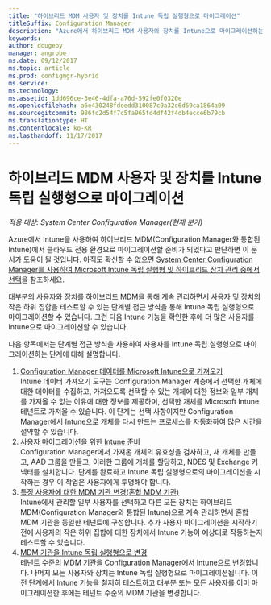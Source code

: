 ```yaml
---
title: "하이브리드 MDM 사용자 및 장치를 Intune 독립 실행형으로 마이그레이션"
titleSuffix: Configuration Manager
description: "Azure에서 하이브리드 MDM 사용자와 장치를 Intune으로 마이그레이션하는 방법을 알아봅니다."
keywords: 
author: dougeby
manager: angrobe
ms.date: 09/12/2017
ms.topic: article
ms.prod: configmgr-hybrid
ms.service: 
ms.technology: 
ms.assetid: 1dd696ce-3e46-4dfa-a76d-592fe0f0320e
ms.openlocfilehash: a6e430248fdeedd310087c9a32c6d69ca1864a09
ms.sourcegitcommit: 986fc2d54f7c5fa965fd4df42f4db4ecce6b79cb
ms.translationtype: HT
ms.contentlocale: ko-KR
ms.lasthandoff: 11/17/2017
---
```

# <a name="migrate-hybrid-mdm-users-and-devices-to-intune-standalone"></a>하이브리드 MDM 사용자 및 장치를 Intune 독립 실행형으로 마이그레이션

*적용 대상: System Center Configuration Manager(현재 분기)*    

Azure에서 Intune을 사용하여 하이브리드 MDM(Configuration Manager와 통합된 Intune)에서 클라우드 전용 환경으로 마이그레이션할 준비가 되었다고 판단하면 이 문서가 도움이 될 것입니다. 아직도 확신할 수 없으면 [System Center Configuration Manager를 사용하여 Microsoft Intune 독립 실행형 및 하이브리드 장치 관리 중에서 선택](https://docs.microsoft.com/sccm/mdm/understand/choose-between-standalone-intune-and-hybrid-mobile-device-management)을 참조하세요. 

대부분의 사용자와 장치를 하이브리드 MDM을 통해 계속 관리하면서 사용자 및 장치의 작은 하위 집합을 테스트할 수 있는 단계별 접근 방식을 통해 Intune 독립 실행형으로 마이그레이션할 수 있습니다. 그런 다음 Intune 기능을 확인한 후에 더 많은 사용자를 Intune으로 마이그레이션할 수 있습니다.    

다음 항목에서는 단계별 접근 방식을 사용하여 사용자를 Intune 독립 실행형으로 마이그레이션하는 단계에 대해 설명합니다.    
  
1.  [Configuration Manager 데이터를 Microsoft Intune으로 가져오기](migrate-import-data.md)   
    Intune 데이터 가져오기 도구는 Configuration Manager 계층에서 선택한 개체에 대한 데이터를 수집하고, 가져오도록 선택할 수 있는 개체에 대한 정보와 일부 개체를 가져올 수 없는 이유에 대한 정보를 제공하며, 선택한 개체를 Microsoft Intune 테넌트로 가져올 수 있습니다. 이 단계는 선택 사항이지만 Configuration Manager에서 Intune으로 개체를 다시 만드는 프로세스를 자동화하여 많은 시간을 절약할 수 있습니다. 
2.  [사용자 마이그레이션을 위한 Intune 준비](migrate-prepare-intune.md)    
    Configuration Manager에서 가져온 개체의 유효성을 검사하고, 새 개체를 만들고, AAD 그룹을 만들고, 이러한 그룹에 개체를 할당하고, NDES 및 Exchange 커넥터를 설치합니다. 단계를 완료하고 Intune 독립 실행형으로의 마이그레이션을 시작하는 경우 이 작업은 사용자에게 투명해야 합니다.  
3.  [특정 사용자에 대한 MDM 기관 변경(혼합 MDM 기관)](migrate-mixed-authority.md)    
    Intune에서 관리할 일부 사용자를 선택하고 다른 모든 장치는 하이브리드 MDM(Configuration Manager와 통합된 Intune)으로 계속 관리하면서 혼합 MDM 기관을 동일한 테넌트에 구성합니다. 추가 사용자 마이그레이션을 시작하기 전에 사용자의 작은 하위 집합에 대한 장치에서 Intune 기능이 예상대로 작동하는지 테스트할 수 있습니다. 
4.  [MDM 기관을 Intune 독립 실행형으로 변경](change-mdm-authority.md)     
    테넌트 수준의 MDM 기관을 Configuration Manager에서 Intune으로 변경합니다. 나머지 모든 사용자와 장치는 Intune 독립 실행형으로 마이그레이션됩니다. 이전 단계에서 Intune 기능을 철저히 테스트하고 대부분 또는 모든 사용자를 이미 마이그레이션한 후에는 테넌트 수준의 MDM 기관을 변경합니다.

<!--
The following provides a typical workflow for migrating users from hybrid MDM to Intune standalone:
1.  Admin runs the Microsoft Intune Data Importer Tool, selecting which objects and assignments to import. Selected objects are imported into Intune standalone.
    1. Some objects cannot be imported because they contain settings the tool does not understand or setting that are not available in Intune standalone.
    2. Assignments are migrated. However, only if the collection an object was targeted to is based on a single Active Directory (AD) security group and the same group exists in Azure Active Directory (AAD).
    > [!Note]    
    > If you want, you can skip this step and create the objects that you want directly in Intune in the Azure portal without running the Intune Data Importer Tool. 
2.  Admin logs into the Intune on Azure portal
    1. Creates any additional objects required for their organization that were not imported by the Microsoft Intune Data Importer tool.
    2. Creates any required AAD groups and makes any additional assignments for each object to AAD groups.
    3. Installs the NDES connector on an on-premises server if using SCEP or PFX certificate deployment.
    4. Installs the Exchange connector on an on-premises server if using conditional access. 
3.  Admin ensures that all existing Intune users in their organization have an Intune license assigned to them using AAD or the Office administrator portal.
4.  Admin selects some test users to migrate to Intune standalone and removes them from the collection associated with the Intune subscription in Configuration Manager.
5.  Once removed from the collection, the user and all devices are managed by Intune in the Azure portal. Remaining users and devices continue to be managed by hybrid mobile device management in Configuration Manager. 
6.  Admin validates that things are working as expected on the device and moves more users to Intune standalone by removing them from the collection associated with the Intune subscription in Configuration Manager.
7.  Once the admin is comfortable with the functionality in Intune standalone, they can move the rest of their users and devices by switching their MDM authority to Intune standalone. This can be done by removing the Intune subscription from SCCM and choosing to change the MDM authority. Tenant level policies will be automatically migrated to Intune standalone, all objects and assignments in Intune standalone will remain, and devices will not be required to re-enroll.
-->